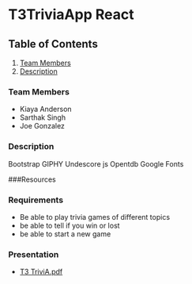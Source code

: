 # T3TriviaApp React


[//]: # (## Table of contents)

[//]: # (1. Team Members)

[//]: # (2. Requirements)

[//]: # (3. Some Image Here)

<!-- TABLE OF CONTENTS -->
## Table of Contents
[//]: # (  <summary>Table of Contents</summary>)
  <ol>
    <li>
      <a href="#team-members">Team Members</a>
    </li>
    <li>
      <a href="#description">Description</a>
    </li>
  </ol>

### Team Members
+ Kiaya Anderson
+ Sarthak Singh
+ Joe Gonzalez

### Description
Bootstrap
GIPHY
Undescore js
Opentdb
Google Fonts

###Resources

### Requirements
+ Be able to play trivia games of different topics
+ be able to tell if you win or lost
+ be able to start a new game

### Presentation
+ [T3 TriviA.pdf](https://github.com/satisayknight/T3TriviaApp/files/10271105/T3.TriviA.pdf)

